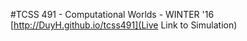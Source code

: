 #TCSS 491 - Computational Worlds - WINTER '16
[http://DuyH.github.io/tcss491](Live Link to Simulation)
